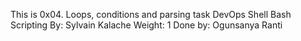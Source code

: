This is 0x04. Loops, conditions and parsing task
DevOps
Shell
Bash
Scripting
 By: Sylvain Kalache
 Weight: 1
Done by: Ogunsanya Ranti
